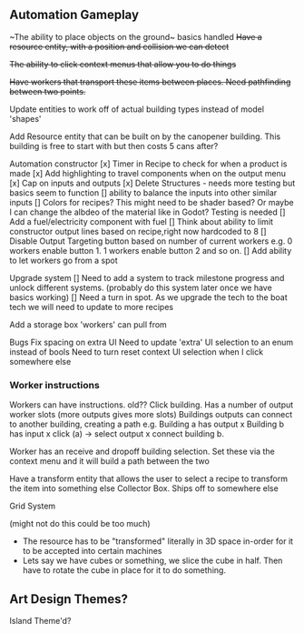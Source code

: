 ## Automation Gameplay

~The ability to place objects on the ground~ basics handled
~~Have a resource entity, with a position and collision we can detect~~

~~The ability to click context menus that allow you to do things~~

~~Have workers that transport these items between places. Need pathfinding between two points.~~

Update entities to work off of actual building types instead of model 'shapes'

Add Resource entity that can be built on by the canopener building. This building is free to start with but then costs 5 cans after?

Automation constructor
[x] Timer in Recipe to check for when a product is made
[x] Add highlighting to travel components when on the output menu
[x] Cap on inputs and outputs
[x] Delete Structures - needs more testing but basics seem to function
[] ability to balance the inputs into other similar inputs
[] Colors for recipes? This might need to be shader based? Or maybe I can change the albdeo of the material like in Godot? Testing is needed
[] Add a fuel/electricity component with fuel
[] Think about ability to limit constructor output lines based on recipe,right now hardcoded to 8
[] Disable Output Targeting button based on number of current workers e.g. 0 workers enable button 1. 1 workers enable button 2 and so on.
[] Add ability to let workers go from a spot

Upgrade system
[] Need to add a system to track milestone progress and unlock different systems. (probably do this system later once we have basics working)
[] Need a turn in spot. As we upgrade the tech to the boat tech we will need to update to more recipes

Add a storage box 'workers' can pull from

Bugs
Fix spacing on extra UI
Need to update 'extra' UI selection to an enum instead of bools
Need to turn reset context UI selection when I click somewhere else

### Worker instructions
Workers can have instructions. 
old??
Click building. Has a number of output worker slots (more outputs gives more slots)
Buildings outputs can connect to another building, creating a path
e.g. Building a has output x Building b has input x click (a) -> select output x connect building b.

Worker has an receive and dropoff building selection. Set these via the context menu and it will build a path between the two

Have a transform entity that allows the user to select a recipe to transform the item into something else
Collector Box. Ships off to somewhere else

Grid System

(might not do this could be too much)
- The resource has to be "transformed" literally in 3D space in-order for it to be accepted into certain machines
- Lets say we have cubes or something, we slice the cube in half. Then have to rotate the cube in place for it to do something.

## Art Design Themes?
Island Theme'd?

